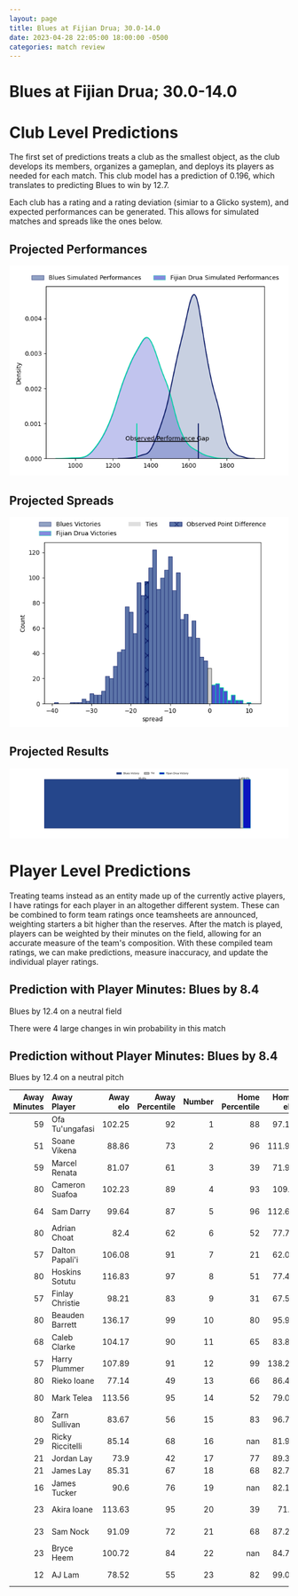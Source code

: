 ```yaml
---  
layout: page  
title: Blues at Fijian Drua; 30.0-14.0  
date: 2023-04-28 22:05:00 18:00:00 -0500  
categories: match review  
---
```

# Blues at Fijian Drua; 30.0-14.0

# Club Level Predictions


The first set of predictions treats a club as the smallest object, as the club develops its members, organizes a gameplan, and deploys its players as needed for each match. This club model has a prediction of 0.196, which translates to predicting Blues to win by 12.7.

Each club has a rating and a rating deviation (simiar to a Glicko system), and expected performances can be generated. This allows for simulated matches and spreads like the ones below.
## Projected Performances


![Projected Performances](plots/performances_2023-04-28-FijianDrua-Blues.png)
## Projected Spreads


![Projected Spreads](plots/spreads_2023-04-28-FijianDrua-Blues.png)
## Projected Results


![Projected Results](plots/resultbar_2023-04-28-FijianDrua-Blues.png)
# Player Level Predictions


Treating teams instead as an entity made up of the currently active players, I have ratings for each player in an altogether different system. These can be combined to form team ratings once teamsheets are announced, weighting starters a bit higher than the reserves. After the match is played, players can be weighted by their minutes on the field, allowing for an accurate measure of the team's composition. With these compiled team ratings, we can make predictions, measure inaccuracy, and update the individual player ratings.
## Prediction with Player Minutes: Blues by 8.4


Blues by 12.4 on a neutral field

There were 4 large changes in win probability in this match
## Prediction without Player Minutes: Blues by 8.4


Blues by 12.4 on a neutral pitch



|   Away Minutes | Away Player      |   Away elo |   Away Percentile |   Number |   Home Percentile |   Home elo | Home Player             |   Home Minutes |
|---------------:|:-----------------|-----------:|------------------:|---------:|------------------:|-----------:|:------------------------|---------------:|
|             59 | Ofa Tu'ungafasi  |     102.25 |                92 |        1 |                88 |      97.19 | Haereiti Hetet          |             53 |
|             51 | Soane Vikena     |      88.86 |                73 |        2 |                96 |     111.91 | Tevita Ikanivere        |             80 |
|             59 | Marcel Renata    |      81.07 |                61 |        3 |                39 |      71.96 | Samuela Tawake          |             55 |
|             80 | Cameron Suafoa   |     102.23 |                89 |        4 |                93 |     109.9  | Isoa Nasilasila         |             80 |
|             64 | Sam Darry        |      99.64 |                87 |        5 |                96 |     112.65 | Te Ahiwaru Cirikidaveta |             40 |
|             80 | Adrian Choat     |      82.4  |                62 |        6 |                52 |      77.74 | Vilive Miramira         |             59 |
|             57 | Dalton Papali'i  |     106.08 |                91 |        7 |                21 |      62.07 | Kitione Salawa          |             80 |
|             80 | Hoskins Sotutu   |     116.83 |                97 |        8 |                51 |      77.43 | Elia Canakaivata        |             80 |
|             57 | Finlay Christie  |      98.21 |                83 |        9 |                31 |      67.53 | Frank Lomani            |             60 |
|             80 | Beauden Barrett  |     136.17 |                99 |       10 |                80 |      95.94 | Teti Tela               |             66 |
|             68 | Caleb Clarke     |     104.17 |                90 |       11 |                65 |      83.82 | Eroni Sau               |             57 |
|             57 | Harry Plummer    |     107.89 |                91 |       12 |                99 |     138.26 | Kalaveti Ravouvou       |             80 |
|             80 | Rieko Ioane      |      77.14 |                49 |       13 |                66 |      86.49 | Iosefo Masi             |             71 |
|             80 | Mark Telea       |     113.56 |                95 |       14 |                52 |      79.06 | Selestino Ravutaumada   |             80 |
|             80 | Zarn Sullivan    |      83.67 |                56 |       15 |                83 |      96.72 | Ilaisa Droasese         |             80 |
|             29 | Ricky Riccitelli |      85.14 |                68 |       16 |               nan |      81.95 | Mesulame Dolokoto       |              9 |
|             21 | Jordan Lay       |      73.9  |                42 |       17 |                77 |      89.32 | Emosi Tuqiri            |             27 |
|             21 | James Lay        |      85.31 |                67 |       18 |                68 |      82.76 | Jone Tiko               |             25 |
|             16 | James Tucker     |      90.6  |                76 |       19 |               nan |      82.13 | Chris Minimbi           |             31 |
|             23 | Akira Ioane      |     113.63 |                95 |       20 |                39 |      71.9  | Joseva Tamani           |             21 |
|             23 | Sam Nock         |      91.09 |                72 |       21 |                68 |      87.24 | Peni Matawalu           |             23 |
|             23 | Bryce Heem       |     100.72 |                84 |       22 |               nan |      84.76 | Kemu Valetini           |             14 |
|             12 | AJ Lam           |      78.52 |                55 |       23 |                82 |      99.02 | Apisalome Vota          |             29 |

